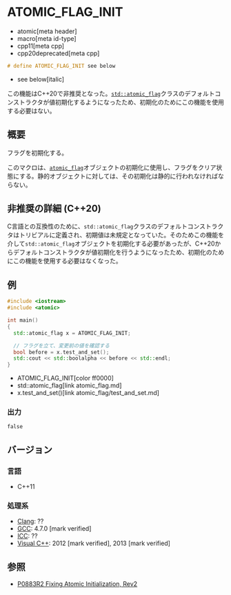 # ATOMIC_FLAG_INIT
* atomic[meta header]
* macro[meta id-type]
* cpp11[meta cpp]
* cpp20deprecated[meta cpp]

```cpp
# define ATOMIC_FLAG_INIT see below
```
* see below[italic]

この機能はC++20で非推奨となった。[`std::atomic_flag`](atomic_flag.md)クラスのデフォルトコンストラクタが値初期化するようになったため、初期化のためにこの機能を使用する必要はない。


## 概要
フラグを初期化する。

このマクロは、[`atomic_flag`](atomic_flag.md)オブジェクトの初期化に使用し、フラグをクリア状態にする。静的オブジェクトに対しては、その初期化は静的に行われなければならない。


## 非推奨の詳細 (C++20)
C言語との互換性のために、`std::atomic_flag`クラスのデフォルトコンストラクタはトリビアルに定義され、初期値は未規定となっていた。そのためこの機能を介して`std::atomic_flag`オブジェクトを初期化する必要があったが、C++20からデフォルトコンストラクタが値初期化を行うようになったため、初期化のためにこの機能を使用する必要はなくなった。


## 例
```cpp example
#include <iostream>
#include <atomic>

int main()
{
  std::atomic_flag x = ATOMIC_FLAG_INIT;

  // フラグを立て、変更前の値を確認する
  bool before = x.test_and_set();
  std::cout << std::boolalpha << before << std::endl;
}
```
* ATOMIC_FLAG_INIT[color ff0000]
* std::atomic_flag[link atomic_flag.md]
* x.test_and_set()[link atomic_flag/test_and_set.md]


### 出力
```
false
```


## バージョン
### 言語
- C++11

### 処理系
- [Clang](/implementation.md#clang): ??
- [GCC](/implementation.md#gcc): 4.7.0 [mark verified]
- [ICC](/implementation.md#icc): ??
- [Visual C++](/implementation.md#visual_cpp): 2012 [mark verified], 2013 [mark verified]


## 参照
- [P0883R2 Fixing Atomic Initialization, Rev2](http://www.open-std.org/jtc1/sc22/wg21/docs/papers/2019/p0883r2.pdf)
